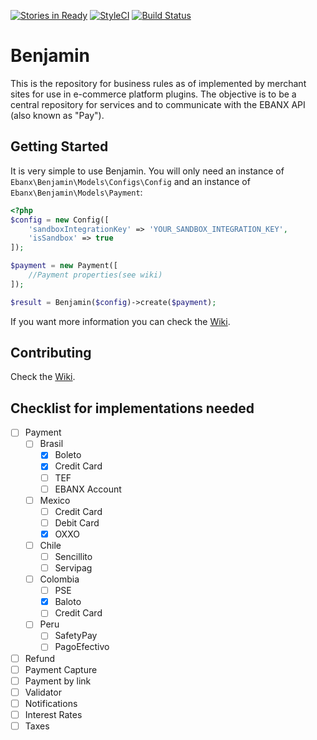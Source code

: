 [![Stories in Ready](https://badge.waffle.io/ebanx/benjamin.svg?label=ready&title=Ready)](http://waffle.io/ebanx/benjamin)
[![StyleCI](https://styleci.io/repos/89406660/shield?branch=master)](https://styleci.io/repos/89406660)
[![Build Status](https://travis-ci.org/ebanx/benjamin.svg?branch=master)](https://travis-ci.org/ebanx/benjamin)

# Benjamin

This is the repository for business rules as of implemented by merchant sites for use in e-commerce platform plugins.
The objective is to be a central repository for services and to communicate with the EBANX API (also known as "Pay").

## Getting Started

It is very simple to use Benjamin. You will only need an instance of `Ebanx\Benjamin\Models\Configs\Config` and an instance of `Ebanx\Benjamin\Models\Payment`:

```php
<?php
$config = new Config([
    'sandboxIntegrationKey' => 'YOUR_SANDBOX_INTEGRATION_KEY',
    'isSandbox' => true
]);

$payment = new Payment([
    //Payment properties(see wiki)
]);

$result = Benjamin($config)->create($payment);
```

If you want more information you can check the [Wiki](https://github.com/ebanx/benjamin/wiki/Using-Benjamin).

## Contributing

Check the [Wiki](https://github.com/ebanx/benjamin/wiki/Contributing).

## Checklist for implementations needed

- [ ] Payment
	- [ ] Brasil
		- [X] Boleto
		- [X] Credit Card
		- [ ] TEF
		- [ ] EBANX Account
	- [ ] Mexico
		- [ ] Credit Card
		- [ ] Debit Card
		- [X] OXXO
	- [ ] Chile
		- [ ] Sencillito
		- [ ] Servipag
	- [ ] Colombia
		- [ ] PSE
		- [X] Baloto
		- [ ] Credit Card
	- [ ] Peru
		- [ ] SafetyPay
		- [ ] PagoEfectivo
- [ ] Refund
- [ ] Payment Capture
- [ ] Payment by link
- [ ] Validator
- [ ] Notifications
- [ ] Interest Rates
- [ ] Taxes
